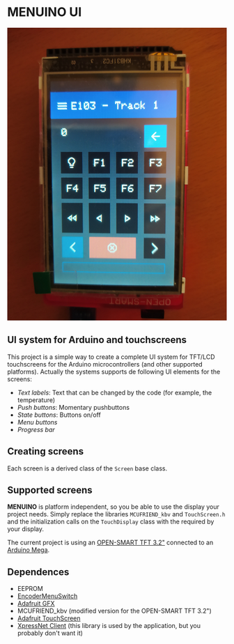 # MENUINO UI

![Sample screen](https://github.com/gllortc/menuino/blob/master/docs/1618504383401.jpg)

## UI system for Arduino and touchscreens

This project is a simple way to create a complete UI system for TFT/LCD touchscreens for the Arduino microcontrollers (and other supported platforms). Actually the systems supports de following UI elements for the screens:

* *Text labels*: Text that can be changed by the code (for example, the temperature)
* *Push buttons*: Momentary pushbuttons
* *State buttons*: Buttons on/off
* *Menu buttons*
* *Progress bar*

## Creating screens

Each screen is a derived class of the `Screen` base class.

## Supported screens

**MENUINO** is platform independent, so you be able to use the display your project needs. Simply replace the libraries `MCUFRIEND_kbv` and `TouchScreen.h` and the initialization calls on the `TouchDisplay` class with the required by your display.

The current project is using an [OPEN-SMART TFT 3.2"](https://es.aliexpress.com/item/32755473754.html?spm=a219c.12010612.8148356.15.5a527fe3p5FXE7) connected to an [Arduino Mega](https://store.arduino.cc/arduino-mega-2560-rev3).

## Dependences

* EEPROM
* [EncoderMenuSwitch](https://github.com/gllortc/encodermenuswitch)
* [Adafruit GFX](https://github.com/adafruit/Adafruit-GFX-Library)
* MCUFRIEND_kbv (modified version for the OPEN-SMART TFT 3.2")
* [Adafruit TouchScreen](https://github.com/adafruit/Adafruit_TouchScreen)
* [XpressNet Client](http://pgahtow.de/wiki/index.php?title=XpressNet) (this library is used by the application, but you probably don't want it)
